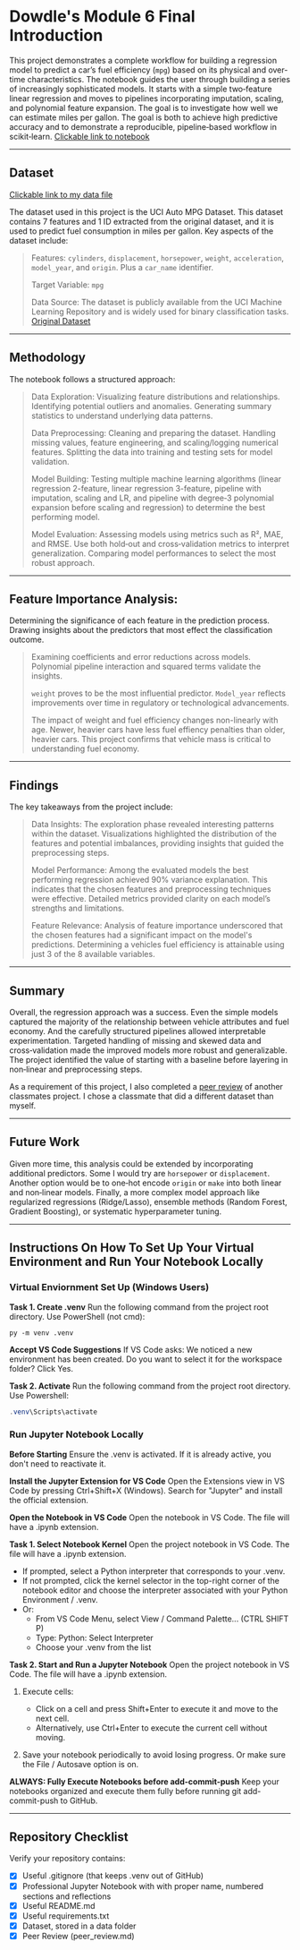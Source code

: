 # Dowdle's Module 6 Final Introduction
This project demonstrates a complete workflow for building a regression model to predict a car’s fuel efficiency (`mpg`) based on its physical and over-time characteristics. The notebook guides the user through building a series of increasingly sophisticated models. It starts with a simple two‐feature linear regression and moves to pipelines incorporating imputation, scaling, and polynomial feature expansion. The goal is to investigate how well we can estimate miles per gallon. The goal is both to achieve high predictive accuracy and to demonstrate a reproducible, pipeline‐based workflow in scikit‑learn. [Clickable link to notebook](https://github.com/Bdowdle4/ml-regression-dowdle/blob/main/regression-dowdle.ipynb)

****

## Dataset
[Clickable link to my data file](https://github.com/Bdowdle4/ml-regression-dowdle/blob/main/data/auto-mpg.csv)

The dataset used in this project is the UCI Auto MPG Dataset. This dataset contains 7 features and 1 ID extracted from the original dataset, and it is used to predict fuel consumption in miles per gallon. Key aspects of the dataset include:
>Features: `cylinders`, `displacement`, `horsepower`, `weight`, `acceleration`, `model_year`, and `origin`. Plus a `car_name` identifier.
>
>Target Variable: `mpg` 
>
>Data Source: The dataset is publicly available from the UCI Machine Learning Repository and is widely used for binary classification tasks. [Original Dataset](https://archive.ics.uci.edu/dataset/9/auto+mpg)

****

## Methodology
The notebook follows a structured approach:

>Data Exploration: Visualizing feature distributions and relationships. Identifying potential outliers and anomalies. Generating summary statistics to understand underlying data patterns.
>
>Data Preprocessing: Cleaning and preparing the dataset. Handling missing values, feature engineering, and scaling/logging numerical features. Splitting the data into training and testing sets for model validation.
>
>Model Building: Testing multiple machine learning algorithms (linear regression 2-feature, linear regression 3-feature, pipeline with imputation, scaling and LR, and pipeline with degree‑3 polynomial expansion before scaling and regression) to determine the best performing model.
>
>Model Evaluation: Assessing models using metrics such as R², MAE, and RMSE. Use both hold‑out and cross‑validation metrics to interpret generalization. Comparing model performances to select the most robust approach.

****

## Feature Importance Analysis:
Determining the significance of each feature in the prediction process. Drawing insights about the predictors that most effect the classification outcome.

> Examining coefficients and error reductions across models. Polynomial pipeline interaction and squared terms validate the insights.
>
> `weight` proves to be the most influential predictor. `Model_year` reflects improvements over time in regulatory or technological advancements.
>
> The impact of weight and fuel efficiency changes non-linearly with age. Newer, heavier cars have less fuel effiency penalties than older, heavier cars. This project confirms that vehicle mass is critical to understanding fuel economy.

****

## Findings
The key takeaways from the project include:

>Data Insights: The exploration phase revealed interesting patterns within the dataset. Visualizations highlighted the distribution of the features and potential imbalances, providing insights that guided the preprocessing steps.
>
>Model Performance: Among the evaluated models the best performing regression achieved 90% variance explanation. This indicates that the chosen features and preprocessing techniques were effective. Detailed metrics provided clarity on each model’s strengths and limitations.
>
>Feature Relevance: Analysis of feature importance underscored that the chosen features had a significant impact on the model's predictions. Determining a vehicles fuel efficiency is attainable using just 3 of the 8 available variables.

****

## Summary
Overall, the regression approach was a success. Even the simple models captured the majority of the relationship between vehicle attributes and fuel economy. And the carefully structured pipelines allowed interpretable experimentation. Targeted handling of missing and skewed data and cross‑validation made the improved models more robust and generalizable. The project identified the value of starting with a baseline before layering in non‑linear and preprocessing steps.

As a requirement of this project, I also completed a [peer review](https://github.com/Bdowdle4/ml-regression-dowdle/blob/main/peer_review.md) of another classmates project. I chose a classmate that did a different dataset than myself.

****

## Future Work
Given more time, this analysis could be extended by incorporating additional predictors. Some I would try are `horsepower` or `displacement`. Another option would be to one‑hot encode `origin` or `make` into both linear and non‑linear models. Finally, a more complex model approach like regularized regressions (Ridge/Lasso), ensemble methods (Random Forest, Gradient Boosting), or systematic hyperparameter tuning.

****

## Instructions On How To Set Up Your Virtual Environment and Run Your Notebook Locally
### Virtual Enviornment Set Up (Windows Users)
**Task 1. Create .venv** Run the following command from the project root directory. Use PowerShell (not cmd):

```shell
py -m venv .venv
```

**Accept VS Code Suggestions** If VS Code asks: We noticed a new environment has been created. 
Do you want to select it for the workspace folder? Click Yes. 

**Task 2. Activate** Run the following command from the project root directory. Use Powershell:

```powershell
.venv\Scripts\activate
```

### Run Jupyter Notebook Locally
**Before Starting** Ensure the .venv is activated. If it is already active, you don't need to reactivate it.

**Install the Jupyter Extension for VS Code** Open the Extensions view in VS Code by pressing Ctrl+Shift+X (Windows). Search for "Jupyter" and install the official extension.

**Open the Notebook in VS Code** Open the notebook in VS Code. The file will have a .ipynb extension.

**Task 1. Select Notebook Kernel** Open the project notebook in VS Code. The file will have a .ipynb extension.
- If prompted, select a Python interpreter that corresponds to your .venv.  
- If not prompted, click the kernel selector in the top-right corner of the notebook editor and choose the interpreter associated with your Python Environment / .venv.
- Or:
   - From VS Code Menu, select View / Command Palette... (CTRL SHIFT P)
   - Type: Python: Select Interpreter 
   - Choose your .venv from the list

**Task 2. Start and Run a Jupyter Notebook** Open the project notebook in VS Code. The file will have a .ipynb extension.

1. Execute cells:  
   - Click on a cell and press Shift+Enter to execute it and move to the next cell.  
   - Alternatively, use Ctrl+Enter to execute the current cell without moving.

2. Save your notebook periodically to avoid losing progress. Or make sure the File / Autosave option is on.

**ALWAYS: Fully Execute Notebooks before add-commit-push** Keep your notebooks organized and execute them fully before running git add-commit-push to GitHub.

****

## Repository Checklist

Verify your repository contains:

- [x] Useful .gitignore (that keeps .venv out of GitHub)
- [x] Professional Jupyter Notebook with with proper name, numbered sections and reflections 
- [x] Useful README.md
- [x] Useful requirements.txt
- [x] Dataset, stored in a data folder
- [x] Peer Review (peer_review.md)
